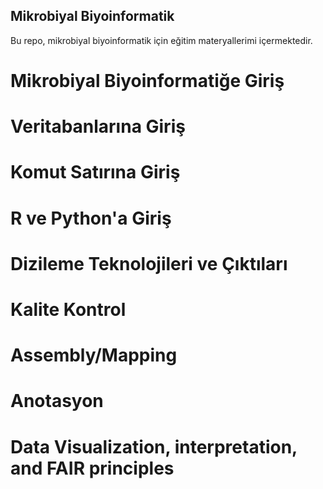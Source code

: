 ## Mikrobiyal Biyoinformatik
Bu repo, mikrobiyal biyoinformatik için eğitim materyallerimi içermektedir.

# Mikrobiyal Biyoinformatiğe Giriş
# Veritabanlarına Giriş
# Komut Satırına Giriş
# R ve Python'a Giriş
# Dizileme Teknolojileri ve Çıktıları 
# Kalite Kontrol
# Assembly/Mapping 
# Anotasyon 
# Data Visualization, interpretation, and FAIR principles

